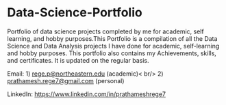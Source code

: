 # Data-Science-Portfolio
Portfolio of data science projects completed by me for academic, self learning, and hobby purposes.This Portfolio is a compilation of all the Data Science and Data Analysis projects I have done for academic, self-learning and hobby purposes. This portfolio also contains my Achievements, skills, and certificates. It is updated on the regular basis.

Email: 1) rege.p@northeastern.edu (academic)< br/>
       2) prathamesh.rege7@gmail.com (personal)
       
LinkedIn: https://www.linkedin.com/in/prathameshrege7
